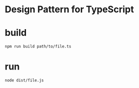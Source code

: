 # Design Pattern for TypeScript

# build
```
npm run build path/to/file.ts
```

# run
```
node dist/file.js
```
